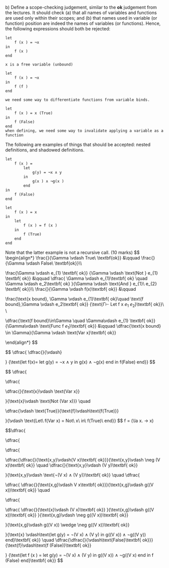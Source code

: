 b) Define a scope-checking judgement, similar to the **ok** judgement from the lectures. It should check (a) that all names of variables and functions are used only within their scopes; and (b) that names used in variable (or function) position are indeed the names of variables (or functions). Hence, the following expressions should both be rejected:  
```
let  
	f (x ) = ¬x  
in  
	f (x )  
end 

x is a free variable (unbound)
``` 
```
let  
	f (x ) = ¬x  
in  
	f (f )  
end

we need some way to differentiate functions from variable binds.
```  
```
let  
	f (x ) = x (True)  
in  
	f (False)  
end
when defining, we need some way to invalidate applying a variable as a function
```  
The following are examples of things that should be accepted: nested definitions, and shadowed definitions.  
```
let  
	f (x ) =  
		let  
			g(y) = ¬x ∧ y  
		in  
			g(x ) ∧ ¬g(x )  
		end  
in  
	f (False)  
end  
```
```
let  
	f (x ) = x  
in  
	let  
		f (x ) = f (x )  
	in  
		f (True)  
	end  
end 
``` 
Note that the latter example is not a recursive call. (10 marks)
$$
\begin{align*}
\frac{}{\Gamma \vdash True\ \textbf{ok}} &\qquad \frac{}{\Gamma \vdash False\ \textbf{ok}}\\\\



\frac{\Gamma \vdash e_{1} \textbf{ ok}}
{\Gamma \vdash \text{Not } e_{1} \textbf{ ok}}
&\qquad
\dfrac{
\Gamma \vdash e_{1}\textbf{ ok} \quad \Gamma \vdash e_2\textbf{ ok}
}{\Gamma \vdash \text{And } e_{1}\ e_{2} \textbf{ ok}}\\\\
\frac{}{\Gamma \vdash f(x)\textbf{ ok}}
&\qquad
 
\frac{\text{x bound}, \Gamma \vdash e_{1}\textbf{ ok}\quad \text{f bound},\Gamma \vdash e_2\textbf{ ok}}
{\text{$\Gamma\vdash$ Let f x $e_1$ $e_2$}\textbf{ ok}}\\ \\


\dfrac{\text{f bound}\in\Gamma \quad \Gamma\vdash e_{1} \textbf{ ok}}{\Gamma\vdash \text{Func f $e_1$}\textbf{ ok}} &\qquad
\dfrac{\text{x bound} \in \Gamma}{\Gamma \vdash \text{Var x}\textbf{ ok}}

\end{align*}
$$

$$
\dfrac{
\dfrac{}{\vdash}



}
{\text{let f(x)= let g(y) = $\neg$x $\wedge$ y in g(x) $\wedge$ $\neg$g(x) end in f(False) end}}
$$

$$
\dfrac{

\dfrac{

\dfrac{}{\text{x}\vdash \text{Var x}}

}{\text{x}\vdash \text{Not (Var x)}}
\quad

\dfrac{\vdash \text{True}}{\text{f}\vdash\text{f(True)}}

}{\vdash \text{Let\ f(Var x) = Not\ x\ in\ f(True)\ end}}
$$
f = (\\la x. -> x)

$$\dfrac{

\dfrac{

\dfrac{

\dfrac{\dfrac{}{\text{x,y}\vdash(V x)\textbf{ ok}}}{\text{x,y}\vdash \neg (V x)\textbf{ ok}}
\quad
\dfrac{}{\text{x,y}\vdash (V y)\textbf{ ok}}

}{\text{x,y}\vdash \text{$\neg$(V x) $\wedge$ (V y)}\textbf{ ok}} 
\quad
\dfrac{

\dfrac{
\dfrac{}{\text{x,g}\vdash V x\textbf{ ok}}}{\text{x,g}\vdash g((V x))\textbf{ ok}}
\quad

\dfrac{

\dfrac{
\dfrac{}{\text{x}\vdash (V x)\textbf{ ok}}
}{\text{x,g}\vdash g((V x))\textbf{ ok}}
}{\text{x,g}\vdash \neg g((V x))\textbf{ ok}}

}{\text{x,g}\vdash g((V x)) \wedge \neg g((V x))\textbf{ ok}}

}{\text{x} \vdash\text{let g(y) = $\neg$(V x) ∧ (V y) in g((V x)) ∧ $\neg$g((V y)) end}\textbf{ ok}}
\quad
\dfrac{\dfrac{}{\vdash\text{False}\textbf{ ok}}}{\text{f}\vdash\text{f (False)}\textbf{ ok}}

}
{\text{let  f (x ) =  let  g(y) = $\neg$(V x) ∧ (V y)  in  g((V x)) ∧ $\neg$g((V x)  end  in  f (False)  end}\textbf{ ok}}
$$